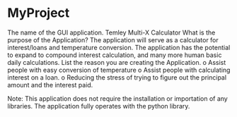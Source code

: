 # MyProject
The name of the GUI application.
    Temley Multi-X Calculator
What is the purpose of the Application?
    The application will serve as a calculator for interest/loans and temperature conversion. The application has the potential to expand to compound interest calculation, and many more human basic daily calculations.
List the reason you are creating the Application.
    o	Assist people with easy conversion of temperature
    o	Assist people with calculating interest on a loan.
    o	Reducing the stress of trying to figure out the principal amount and the interest paid.

Note:
    This application does not require the installation or importation of any libraries.
    The application fully operates with the python library.